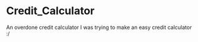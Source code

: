 # Credit_Calculator
An overdone credit calculator
I was trying to make an easy credit calculator :/

